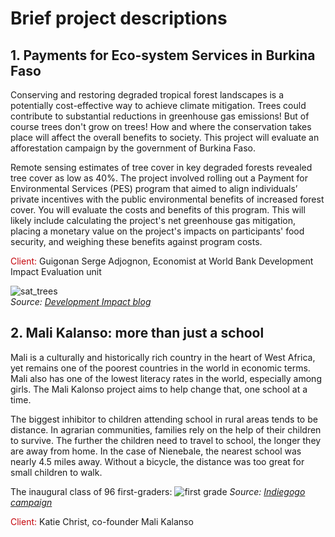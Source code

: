 # Brief project descriptions

## 1. Payments for Eco-system Services in Burkina Faso

Conserving and restoring degraded tropical forest landscapes is a potentially cost-effective way to achieve climate mitigation. Trees could contribute to substantial reductions in greenhouse gas emissions! But of course trees don't grow on trees! How and where the conservation takes place will affect the overall benefits to society. This project will evaluate an afforestation campaign by the government of Burkina Faso.

Remote sensing estimates of tree cover in key degraded forests revealed tree cover as low as 40%.  The project involved rolling out a Payment for Environmental Services (PES) program that aimed to align individuals’ private incentives with the public environmental benefits of increased forest cover. You will evaluate the costs and benefits of this program. This will likely include calculating the project's net greenhouse gas mitigation, placing a monetary value on the project's impacts on participants' food security, and weighing these benefits against program costs.<br>

<span style="color:#c5050c"> Client:</span> Guigonan Serge Adjognon, Economist at World Bank Development Impact Evaluation unit

![sat_trees](https://blogs.worldbank.org/sites/default/files/blogs-images/2019-07/forest_cover.png)<br>
_Source: [Development Impact blog](https://blogs.worldbank.org/impactevaluations/can-pes-pay-poor-or-does-food-security-grow-trees)_

## 2. Mali Kalanso: more than just a school

Mali is a culturally and historically rich country in the heart of West Africa, yet remains one of the poorest countries in the world in economic terms. Mali also has one of the lowest literacy rates in the world, especially among girls. The Mali Kalonso project aims to help change that, one school at a time.

The biggest inhibitor to children attending school in rural areas tends to be distance. In agrarian communities, families rely on the help of their children to survive. The further the children need to travel to school, the longer they are away from home. In the case of Nienebale, the nearest school was nearly 4.5 miles away.  Without a bicycle, the distance was too great for small children to walk.


The inaugural class of 96 first-graders:
![first grade](https://c1.iggcdn.com/indiegogo-media-prod-cld/image/upload/c_fill,w_695,g_auto,q_auto,dpr_1.0,f_auto,h_460/dlovcu45a3dldoxduwrg)
_Source: [Indiegogo campaign](https://www.indiegogo.com/projects/build-a-middle-school-with-mali-kalanso/)_


<span style="color:#c5050c"> Client:</span> Katie Christ, co-founder Mali Kalanso
